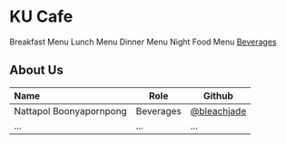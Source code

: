 # KU Cafe


Breakfast Menu
Lunch Menu
Dinner Menu
Night Food Menu
[Beverages](Menu.md#L3)

## About Us


| Name      | Role      | Github   |
|:----------|-----------|----------|
| Nattapol Boonyapornpong | Beverages | [@bleachjade](https://github.com/bleachjade) |
| ...       | ...       | ...      |
